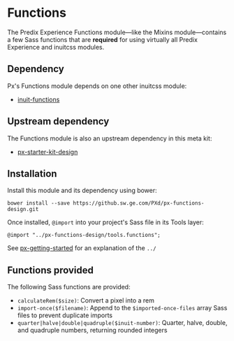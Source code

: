 # Functions

The Predix Experience Functions module—like the Mixins module—contains a few Sass functions that are **required** for using virtually all Predix Experience and inuitcss modules.

## Dependency

Px's Functions module depends on one other inuitcss module:

* [inuit-functions](https://github.com/inuitcss/tools.functions)

## Upstream dependency

The Functions module is also an upstream dependency in this meta kit:

* [px-starter-kit-design](https://github.sw.ge.com/PXd/px-starter-kit-design)

## Installation

Install this module and its dependency using bower:

    bower install --save https://github.sw.ge.com/PXd/px-functions-design.git

Once installed, `@import` into your project's Sass file in its Tools layer:

    @import "../px-functions-design/tools.functions";

See [px-getting-started](https://github.sw.ge.com/PXd/px-getting-started#a-note-about-relative-import-paths) for an explanation of the `../`

## Functions provided

The following Sass functions are provided:

* `calculateRem($size)`: Convert a pixel into a rem
* `import-once($filename)`: Append to the `$imported-once-files` array Sass files to prevent duplicate imports
* `quarter|halve|double|quadruple($inuit-number)`: Quarter, halve, double, and quadruple numbers, returning rounded integers
